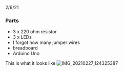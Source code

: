 2/6/21

### Parts
- 3 x 220 ohm resistor
- 3 x LEDs
- I forgot how many jumper wires 
- breadboard
- Arduino Uno

This is what it looks like
![IMG_20210227_124325387](https://user-images.githubusercontent.com/72365100/109411055-16b35f80-7954-11eb-8b45-74c753779ed7.jpg)
